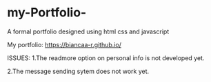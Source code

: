 # my-Portfolio-
A formal portfolio designed using html css and javascript


My portfolio: https://biancaa-r.github.io/

ISSUES:
1.The readmore option on personal info is not developed yet.

2.The message sending sytem does not work yet.


